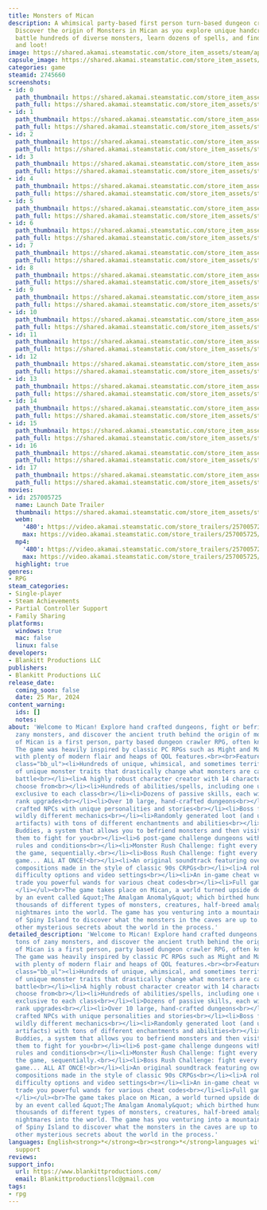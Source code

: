```yaml
---
title: Monsters of Mican
description: A whimsical party-based first person turn-based dungeon crawler RPG.
  Discover the origin of Monsters in Mican as you explore unique handcrafted dungeons,
  battle hundreds of diverse monsters, learn dozens of spells, and find tons of secrets
  and loot!
image: https://shared.akamai.steamstatic.com/store_item_assets/steam/apps/2745660/header.jpg?t=1719510885
capsule_image: https://shared.akamai.steamstatic.com/store_item_assets/steam/apps/2745660/capsule_231x87.jpg?t=1719510885
categories: game
steamid: 2745660
screenshots:
- id: 0
  path_thumbnail: https://shared.akamai.steamstatic.com/store_item_assets/steam/apps/2745660/ss_20f281dd74af7a66d5f1a23bdcfd842c9a66c01c.600x338.jpg?t=1719510885
  path_full: https://shared.akamai.steamstatic.com/store_item_assets/steam/apps/2745660/ss_20f281dd74af7a66d5f1a23bdcfd842c9a66c01c.1920x1080.jpg?t=1719510885
- id: 1
  path_thumbnail: https://shared.akamai.steamstatic.com/store_item_assets/steam/apps/2745660/ss_b9b36f68ef23d191bda7b7fb610ba0842e0bdea5.600x338.jpg?t=1719510885
  path_full: https://shared.akamai.steamstatic.com/store_item_assets/steam/apps/2745660/ss_b9b36f68ef23d191bda7b7fb610ba0842e0bdea5.1920x1080.jpg?t=1719510885
- id: 2
  path_thumbnail: https://shared.akamai.steamstatic.com/store_item_assets/steam/apps/2745660/ss_2c3e81dca273cd5facc9c831a8852d805b58fc78.600x338.jpg?t=1719510885
  path_full: https://shared.akamai.steamstatic.com/store_item_assets/steam/apps/2745660/ss_2c3e81dca273cd5facc9c831a8852d805b58fc78.1920x1080.jpg?t=1719510885
- id: 3
  path_thumbnail: https://shared.akamai.steamstatic.com/store_item_assets/steam/apps/2745660/ss_bcfefb50066eee162eb3e9f35ff133cacea5ff98.600x338.jpg?t=1719510885
  path_full: https://shared.akamai.steamstatic.com/store_item_assets/steam/apps/2745660/ss_bcfefb50066eee162eb3e9f35ff133cacea5ff98.1920x1080.jpg?t=1719510885
- id: 4
  path_thumbnail: https://shared.akamai.steamstatic.com/store_item_assets/steam/apps/2745660/ss_871f722dacea9ca67864ed40c861fb7c1e98f922.600x338.jpg?t=1719510885
  path_full: https://shared.akamai.steamstatic.com/store_item_assets/steam/apps/2745660/ss_871f722dacea9ca67864ed40c861fb7c1e98f922.1920x1080.jpg?t=1719510885
- id: 5
  path_thumbnail: https://shared.akamai.steamstatic.com/store_item_assets/steam/apps/2745660/ss_72ca67e95a6267c7aebcbbec1be83918c71ed332.600x338.jpg?t=1719510885
  path_full: https://shared.akamai.steamstatic.com/store_item_assets/steam/apps/2745660/ss_72ca67e95a6267c7aebcbbec1be83918c71ed332.1920x1080.jpg?t=1719510885
- id: 6
  path_thumbnail: https://shared.akamai.steamstatic.com/store_item_assets/steam/apps/2745660/ss_70177cfccabfb9d94670c7f65da495a929278e6b.600x338.jpg?t=1719510885
  path_full: https://shared.akamai.steamstatic.com/store_item_assets/steam/apps/2745660/ss_70177cfccabfb9d94670c7f65da495a929278e6b.1920x1080.jpg?t=1719510885
- id: 7
  path_thumbnail: https://shared.akamai.steamstatic.com/store_item_assets/steam/apps/2745660/ss_a567f9b31468e84c36b9cf9fc847969dbb713247.600x338.jpg?t=1719510885
  path_full: https://shared.akamai.steamstatic.com/store_item_assets/steam/apps/2745660/ss_a567f9b31468e84c36b9cf9fc847969dbb713247.1920x1080.jpg?t=1719510885
- id: 8
  path_thumbnail: https://shared.akamai.steamstatic.com/store_item_assets/steam/apps/2745660/ss_c0f6dbf24d7ae427f0ecbbbf5be1276063d0dcde.600x338.jpg?t=1719510885
  path_full: https://shared.akamai.steamstatic.com/store_item_assets/steam/apps/2745660/ss_c0f6dbf24d7ae427f0ecbbbf5be1276063d0dcde.1920x1080.jpg?t=1719510885
- id: 9
  path_thumbnail: https://shared.akamai.steamstatic.com/store_item_assets/steam/apps/2745660/ss_561afa39cf9becb52cf275141d1c76e4adbf2b89.600x338.jpg?t=1719510885
  path_full: https://shared.akamai.steamstatic.com/store_item_assets/steam/apps/2745660/ss_561afa39cf9becb52cf275141d1c76e4adbf2b89.1920x1080.jpg?t=1719510885
- id: 10
  path_thumbnail: https://shared.akamai.steamstatic.com/store_item_assets/steam/apps/2745660/ss_a41a66d8651bf5553f8a4912d8360ee06419e742.600x338.jpg?t=1719510885
  path_full: https://shared.akamai.steamstatic.com/store_item_assets/steam/apps/2745660/ss_a41a66d8651bf5553f8a4912d8360ee06419e742.1920x1080.jpg?t=1719510885
- id: 11
  path_thumbnail: https://shared.akamai.steamstatic.com/store_item_assets/steam/apps/2745660/ss_bc130eb9ea30f4bfaf5ee22f94e0cb81e812ad6f.600x338.jpg?t=1719510885
  path_full: https://shared.akamai.steamstatic.com/store_item_assets/steam/apps/2745660/ss_bc130eb9ea30f4bfaf5ee22f94e0cb81e812ad6f.1920x1080.jpg?t=1719510885
- id: 12
  path_thumbnail: https://shared.akamai.steamstatic.com/store_item_assets/steam/apps/2745660/ss_3f164d9fc8270ef73182d9910c435a3d2227caf6.600x338.jpg?t=1719510885
  path_full: https://shared.akamai.steamstatic.com/store_item_assets/steam/apps/2745660/ss_3f164d9fc8270ef73182d9910c435a3d2227caf6.1920x1080.jpg?t=1719510885
- id: 13
  path_thumbnail: https://shared.akamai.steamstatic.com/store_item_assets/steam/apps/2745660/ss_02f58a981abb192f7d867a228d28e8fd07a68c64.600x338.jpg?t=1719510885
  path_full: https://shared.akamai.steamstatic.com/store_item_assets/steam/apps/2745660/ss_02f58a981abb192f7d867a228d28e8fd07a68c64.1920x1080.jpg?t=1719510885
- id: 14
  path_thumbnail: https://shared.akamai.steamstatic.com/store_item_assets/steam/apps/2745660/ss_3a2a8ad332d67e377143ff75d4f6b0cbecb406ca.600x338.jpg?t=1719510885
  path_full: https://shared.akamai.steamstatic.com/store_item_assets/steam/apps/2745660/ss_3a2a8ad332d67e377143ff75d4f6b0cbecb406ca.1920x1080.jpg?t=1719510885
- id: 15
  path_thumbnail: https://shared.akamai.steamstatic.com/store_item_assets/steam/apps/2745660/ss_5cf36b0e1f4a90775d435a3e4e3813436ab608f4.600x338.jpg?t=1719510885
  path_full: https://shared.akamai.steamstatic.com/store_item_assets/steam/apps/2745660/ss_5cf36b0e1f4a90775d435a3e4e3813436ab608f4.1920x1080.jpg?t=1719510885
- id: 16
  path_thumbnail: https://shared.akamai.steamstatic.com/store_item_assets/steam/apps/2745660/ss_fa605644bb1f6c7dbe3740f49ad4eaeed307fd57.600x338.jpg?t=1719510885
  path_full: https://shared.akamai.steamstatic.com/store_item_assets/steam/apps/2745660/ss_fa605644bb1f6c7dbe3740f49ad4eaeed307fd57.1920x1080.jpg?t=1719510885
- id: 17
  path_thumbnail: https://shared.akamai.steamstatic.com/store_item_assets/steam/apps/2745660/ss_7df5519efaf565a5c9baf1afdb75f675a6047c01.600x338.jpg?t=1719510885
  path_full: https://shared.akamai.steamstatic.com/store_item_assets/steam/apps/2745660/ss_7df5519efaf565a5c9baf1afdb75f675a6047c01.1920x1080.jpg?t=1719510885
movies:
- id: 257005725
  name: Launch Date Trailer
  thumbnail: https://shared.akamai.steamstatic.com/store_item_assets/steam/apps/257005725/movie.293x165.jpg?t=1714787496
  webm:
    '480': https://video.akamai.steamstatic.com/store_trailers/257005725/movie480_vp9.webm?t=1714787496
    max: https://video.akamai.steamstatic.com/store_trailers/257005725/movie_max_vp9.webm?t=1714787496
  mp4:
    '480': https://video.akamai.steamstatic.com/store_trailers/257005725/movie480.mp4?t=1714787496
    max: https://video.akamai.steamstatic.com/store_trailers/257005725/movie_max.mp4?t=1714787496
  highlight: true
genres:
- RPG
steam_categories:
- Single-player
- Steam Achievements
- Partial Controller Support
- Family Sharing
platforms:
  windows: true
  mac: false
  linux: false
developers:
- Blankitt Productions LLC
publishers:
- Blankitt Productions LLC
release_date:
  coming_soon: false
  date: 25 Mar, 2024
content_warning:
  ids: []
  notes:
about: 'Welcome to Mican! Explore hand crafted dungeons, fight or befriend tons of
  zany monsters, and discover the ancient truth behind the origin of monsters!<br><br>Monsters
  of Mican is a first person, party based dungeon crawler RPG, often known as a Blobber.
  The game was heavily inspired by classic PC RPGs such as Might and Magic and Wizardry,
  with plenty of modern flair and heaps of QOL features.<br><br>Features include:<br><br><ul
  class="bb_ul"><li>Hundreds of unique, whimsical, and sometimes terrifying monsters<br></li><li>Dozens
  of unique monster traits that drastically change what monsters are capable of in
  battle<br></li><li>A highly robust character creator with 14 character classes to
  choose from<br></li><li>Hundreds of abilities/spells, including one unique ability
  exclusive to each class<br></li><li>Dozens of passive skills, each with 5 possible
  rank upgrades<br></li><li>Over 10 large, hand-crafted dungeons<br></li><li>Hand
  crafted NPCs with unique personalities and stories<br></li><li>Boss fights with
  wildly different mechanics<br></li><li>Randomly generated loot (and unique named
  artifacts) with tons of different enchantments and abilities<br></li><li>Monster
  Buddies, a system that allows you to befriend monsters and then visit or summon
  them to fight for you<br></li><li>6 post-game challenge dungeons with specific themed
  rules and conditions<br></li><li>Monster Rush Challenge: fight every monster in
  the game, sequentially.<br></li><li>Boss Rush Challenge: fight every boss in the
  game... ALL AT ONCE!<br></li><li>An original soundtrack featuring over 20 unique
  compositions made in the style of classic 90s CRPGs<br></li><li>A robust list of
  difficulty options and video settings<br></li><li>An in-game cheat vendor that will
  trade you powerful wands for various cheat codes<br></li><li>Full gamepad controls
  </li></ul><br>The game takes place on Mican, a world turned upside down long ago
  by an event called &quot;The Amalgam Anomaly&quot; which birthed hundreds if not
  thousands of different types of monsters, creatures, half-breed amalgams and other
  nightmares into the world. The game has you venturing into a mountain at the heart
  of Spiny Island to discover what the monsters in the caves are up to... and discovering
  other mysterious secrets about the world in the process.'
detailed_description: 'Welcome to Mican! Explore hand crafted dungeons, fight or befriend
  tons of zany monsters, and discover the ancient truth behind the origin of monsters!<br><br>Monsters
  of Mican is a first person, party based dungeon crawler RPG, often known as a Blobber.
  The game was heavily inspired by classic PC RPGs such as Might and Magic and Wizardry,
  with plenty of modern flair and heaps of QOL features.<br><br>Features include:<br><br><ul
  class="bb_ul"><li>Hundreds of unique, whimsical, and sometimes terrifying monsters<br></li><li>Dozens
  of unique monster traits that drastically change what monsters are capable of in
  battle<br></li><li>A highly robust character creator with 14 character classes to
  choose from<br></li><li>Hundreds of abilities/spells, including one unique ability
  exclusive to each class<br></li><li>Dozens of passive skills, each with 5 possible
  rank upgrades<br></li><li>Over 10 large, hand-crafted dungeons<br></li><li>Hand
  crafted NPCs with unique personalities and stories<br></li><li>Boss fights with
  wildly different mechanics<br></li><li>Randomly generated loot (and unique named
  artifacts) with tons of different enchantments and abilities<br></li><li>Monster
  Buddies, a system that allows you to befriend monsters and then visit or summon
  them to fight for you<br></li><li>6 post-game challenge dungeons with specific themed
  rules and conditions<br></li><li>Monster Rush Challenge: fight every monster in
  the game, sequentially.<br></li><li>Boss Rush Challenge: fight every boss in the
  game... ALL AT ONCE!<br></li><li>An original soundtrack featuring over 20 unique
  compositions made in the style of classic 90s CRPGs<br></li><li>A robust list of
  difficulty options and video settings<br></li><li>An in-game cheat vendor that will
  trade you powerful wands for various cheat codes<br></li><li>Full gamepad controls
  </li></ul><br>The game takes place on Mican, a world turned upside down long ago
  by an event called &quot;The Amalgam Anomaly&quot; which birthed hundreds if not
  thousands of different types of monsters, creatures, half-breed amalgams and other
  nightmares into the world. The game has you venturing into a mountain at the heart
  of Spiny Island to discover what the monsters in the caves are up to... and discovering
  other mysterious secrets about the world in the process.'
languages: English<strong>*</strong><br><strong>*</strong>languages with full audio
  support
reviews:
support_info:
  url: https://www.blankittproductions.com/
  email: Blankittproductionsllc@gmail.com
tags:
- rpg
---
```

